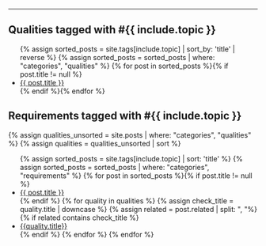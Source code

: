 <hr class="with-no-margin"/>

## <span style="background-color:var(--quality-color)">Qualities tagged with #{{ include.topic }}</span>

<div id="search-results">
  <ul class="posts">
    {% assign sorted_posts = site.tags[include.topic] | sort_by: 'title'  | reverse %}
    {% assign sorted_posts = sorted_posts | where: "categories", "qualities" %}
    {% for post in sorted_posts %}{% if post.title != null %}
    <li> <a href="{{ post.url | prepend: site.baseUrl }}">{{ post.title }}</a></li>
    {% endif %}{% endfor %}
  </ul>
</div>

## <span style="background-color:var(--qual-req-color)">Requirements tagged with #{{ include.topic }}</span>

{% assign qualities_unsorted = site.posts | where: "categories", "qualities" %}
{% assign qualities = qualities_unsorted | sort %}

<div id="search-results">
    <ul class="posts">
    {% assign sorted_posts = site.tags[include.topic] | sort: 'title' %}
    {% assign sorted_posts = sorted_posts | where: "categories", "requirements" %}
    {% for post in sorted_posts %}{% if post.title != null %}
    <li  class="no-bullets"> <a class="reqs" href="{{ post.url | prepend: site.baseUrl }}"><i class="fa fa-lightbulb fa-xs as-bullet" style="color: var(--req-text-color);"> </i>{{ post.title }}</a></li>
    {% endif %}
    {% for quality in qualities %}
        {% assign check_title = quality.title | downcase %}
        {% assign related = post.related | split: ", "%}
        {% if related contains check_title %}
            <li class="small"><a href="{{ quality.url | prepend: site.baseUrl }}"> {{quality.title}} </a></li>
        {% endif %}
    {% endfor %}
{% endfor %}
  </ul>
</div>


    

